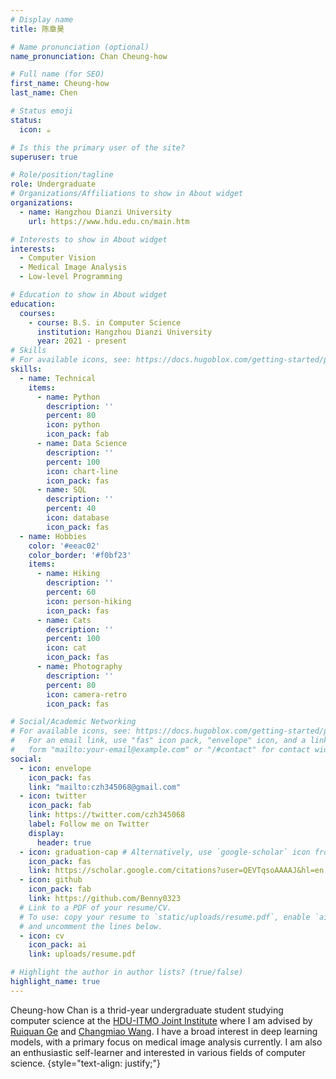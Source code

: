 ```yaml
---
# Display name
title: 陈章昊

# Name pronunciation (optional)
name_pronunciation: Chan Cheung-how

# Full name (for SEO)
first_name: Cheung-how
last_name: Chen

# Status emoji
status:
  icon: ☕️

# Is this the primary user of the site?
superuser: true

# Role/position/tagline
role: Undergraduate
# Organizations/Affiliations to show in About widget
organizations:
  - name: Hangzhou Dianzi University
    url: https://www.hdu.edu.cn/main.htm

# Interests to show in About widget
interests:
  - Computer Vision
  - Medical Image Analysis
  - Low-level Programming

# Education to show in About widget
education:
  courses:
    - course: B.S. in Computer Science
      institution: Hangzhou Dianzi University
      year: 2021 - present
# Skills
# For available icons, see: https://docs.hugoblox.com/getting-started/page-builder/#icons
skills:
  - name: Technical
    items:
      - name: Python
        description: ''
        percent: 80
        icon: python
        icon_pack: fab
      - name: Data Science
        description: ''
        percent: 100
        icon: chart-line
        icon_pack: fas
      - name: SQL
        description: ''
        percent: 40
        icon: database
        icon_pack: fas
  - name: Hobbies
    color: '#eeac02'
    color_border: '#f0bf23'
    items:
      - name: Hiking
        description: ''
        percent: 60
        icon: person-hiking
        icon_pack: fas
      - name: Cats
        description: ''
        percent: 100
        icon: cat
        icon_pack: fas
      - name: Photography
        description: ''
        percent: 80
        icon: camera-retro
        icon_pack: fas

# Social/Academic Networking
# For available icons, see: https://docs.hugoblox.com/getting-started/page-builder/#icons
#   For an email link, use "fas" icon pack, "envelope" icon, and a link in the
#   form "mailto:your-email@example.com" or "/#contact" for contact widget.
social:
  - icon: envelope
    icon_pack: fas
    link: "mailto:czh345068@gmail.com"
  - icon: twitter
    icon_pack: fab
    link: https://twitter.com/czh345068
    label: Follow me on Twitter
    display:
      header: true
  - icon: graduation-cap # Alternatively, use `google-scholar` icon from `ai` icon pack
    icon_pack: fas
    link: https://scholar.google.com/citations?user=QEVTqsoAAAAJ&hl=en
  - icon: github
    icon_pack: fab
    link: https://github.com/Benny0323
  # Link to a PDF of your resume/CV.
  # To use: copy your resume to `static/uploads/resume.pdf`, enable `ai` icons in `params.yaml`,
  # and uncomment the lines below.
  - icon: cv
    icon_pack: ai
    link: uploads/resume.pdf

# Highlight the author in author lists? (true/false)
highlight_name: true
---
```


Cheung-how Chan is a thrid-year undergraduate student studying computer science at the [HDU-ITMO Joint Institute](https://joint.hdu.edu.cn/main.htm) where I am advised by [Ruiquan Ge](https://faculty.hdu.edu.cn/jsjxy/grq/main.htm) and [Changmiao Wang](https://www.sribd.cn/teacher/505).
I have a broad interest in deep learning models, with a primary focus on medical image analysis currently.
I am also an enthusiastic self-learner and interested in various fields of computer science.
{style="text-align: justify;"}
